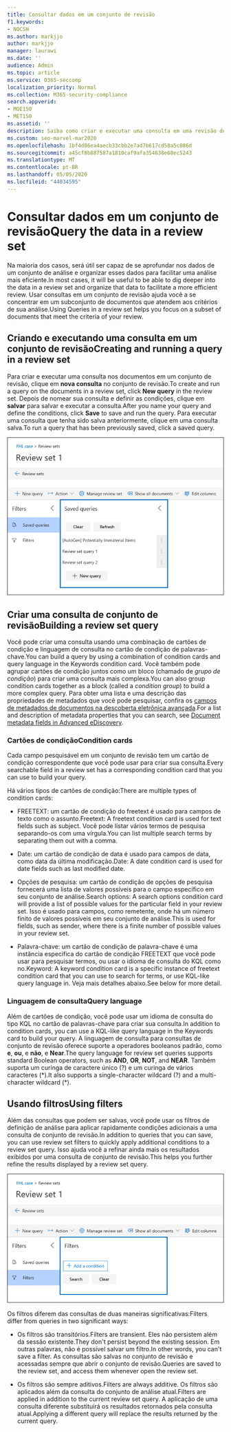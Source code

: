 ```yaml
---
title: Consultar dados em um conjunto de revisão
f1.keywords:
- NOCSH
ms.author: markjjo
author: markjjo
manager: laurawi
ms.date: ''
audience: Admin
ms.topic: article
ms.service: O365-seccomp
localization_priority: Normal
ms.collection: M365-security-compliance
search.appverid:
- MOE150
- MET150
ms.assetid: ''
description: Saiba como criar e executar uma consulta em uma revisão definida para organizar dados para uma análise mais eficiente em uma ocorrência de descoberta eletrônica avançada.
ms.custom: seo-marvel-mar2020
ms.openlocfilehash: 1bf4d86ea4aecb33cbb2e7ad7b617cd58a5c086d
ms.sourcegitcommit: a45cf8b887587a1810caf9afa354638e68ec5243
ms.translationtype: MT
ms.contentlocale: pt-BR
ms.lasthandoff: 05/05/2020
ms.locfileid: "44034595"
---
```

# <a name="query-the-data-in-a-review-set"></a><span data-ttu-id="23944-103">Consultar dados em um conjunto de revisão</span><span class="sxs-lookup"><span data-stu-id="23944-103">Query the data in a review set</span></span>

<span data-ttu-id="23944-104">Na maioria dos casos, será útil ser capaz de se aprofundar nos dados de um conjunto de análise e organizar esses dados para facilitar uma análise mais eficiente.</span><span class="sxs-lookup"><span data-stu-id="23944-104">In most cases, it will be useful to be able to dig deeper into the data in a review set and organize that data to facilitate a more efficient review.</span></span> <span data-ttu-id="23944-105">Usar consultas em um conjunto de revisão ajuda você a se concentrar em um subconjunto de documentos que atendem aos critérios de sua análise.</span><span class="sxs-lookup"><span data-stu-id="23944-105">Using Queries in a review set helps you focus on a subset of documents that meet the criteria of your review.</span></span>

## <a name="creating-and-running-a-query-in-a-review-set"></a><span data-ttu-id="23944-106">Criando e executando uma consulta em um conjunto de revisão</span><span class="sxs-lookup"><span data-stu-id="23944-106">Creating and running a query in a review set</span></span>

<span data-ttu-id="23944-107">Para criar e executar uma consulta nos documentos em um conjunto de revisão, clique em **nova consulta** no conjunto de revisão.</span><span class="sxs-lookup"><span data-stu-id="23944-107">To create and run a query on the documents in a review set, click **New query** in the review set.</span></span> <span data-ttu-id="23944-108">Depois de nomear sua consulta e definir as condições, clique em **salvar** para salvar e executar a consulta.</span><span class="sxs-lookup"><span data-stu-id="23944-108">After you name your query and define the conditions, click **Save** to save and run the query.</span></span> <span data-ttu-id="23944-109">Para executar uma consulta que tenha sido salva anteriormente, clique em uma consulta salva.</span><span class="sxs-lookup"><span data-stu-id="23944-109">To run a query that has been previously saved, click a saved query.</span></span>

![Analisar consultas de definição](../media/AeDReviewSetQueries.png)

## <a name="building-a-review-set-query"></a><span data-ttu-id="23944-111">Criar uma consulta de conjunto de revisão</span><span class="sxs-lookup"><span data-stu-id="23944-111">Building a review set query</span></span>

<span data-ttu-id="23944-112">Você pode criar uma consulta usando uma combinação de cartões de condição e linguagem de consulta no cartão de condição de palavras-chave.</span><span class="sxs-lookup"><span data-stu-id="23944-112">You can build a query by using a combination of condition cards and query language in the Keywords condition card.</span></span> <span data-ttu-id="23944-113">Você também pode agrupar cartões de condição juntos como um bloco (chamado de *grupo de condição*) para criar uma consulta mais complexa.</span><span class="sxs-lookup"><span data-stu-id="23944-113">You can also group condition cards together as a block (called a *condition group*) to build a more complex query.</span></span> <span data-ttu-id="23944-114">Para obter uma lista e uma descrição das propriedades de metadados que você pode pesquisar, confira os [campos de metadados de documentos na descoberta eletrônica avançada](document-metadata-fields-in-Advanced-eDiscovery.md).</span><span class="sxs-lookup"><span data-stu-id="23944-114">For a list and description of metadata properties that you can search, see [Document metadata fields in Advanced eDiscovery](document-metadata-fields-in-Advanced-eDiscovery.md).</span></span>

### <a name="condition-cards"></a><span data-ttu-id="23944-115">Cartões de condição</span><span class="sxs-lookup"><span data-stu-id="23944-115">Condition cards</span></span>

<span data-ttu-id="23944-116">Cada campo pesquisável em um conjunto de revisão tem um cartão de condição correspondente que você pode usar para criar sua consulta.</span><span class="sxs-lookup"><span data-stu-id="23944-116">Every searchable field in a review set has a corresponding condition card that you can use to build your query.</span></span>

<span data-ttu-id="23944-117">Há vários tipos de cartões de condição:</span><span class="sxs-lookup"><span data-stu-id="23944-117">There are multiple types of condition cards:</span></span>

- <span data-ttu-id="23944-118">FREETEXT: um cartão de condição do freetext é usado para campos de texto como o assunto.</span><span class="sxs-lookup"><span data-stu-id="23944-118">Freetext: A freetext condition card is used for text fields such as subject.</span></span> <span data-ttu-id="23944-119">Você pode listar vários termos de pesquisa separando-os com uma vírgula.</span><span class="sxs-lookup"><span data-stu-id="23944-119">You can list multiple search terms by separating them out with a comma.</span></span>

- <span data-ttu-id="23944-120">Date: um cartão de condição de data é usado para campos de data, como data da última modificação.</span><span class="sxs-lookup"><span data-stu-id="23944-120">Date: A date condition card is used for date fields such as last modified date.</span></span>

- <span data-ttu-id="23944-121">Opções de pesquisa: um cartão de condição de opções de pesquisa fornecerá uma lista de valores possíveis para o campo específico em seu conjunto de análise.</span><span class="sxs-lookup"><span data-stu-id="23944-121">Search options: A search options condition card will provide a list of possible values for the particular field in your review set.</span></span> <span data-ttu-id="23944-122">Isso é usado para campos, como remetente, onde há um número finito de valores possíveis em seu conjunto de análise.</span><span class="sxs-lookup"><span data-stu-id="23944-122">This is used for fields, such as sender, where there is a finite number of possible values in your review set.</span></span>

- <span data-ttu-id="23944-123">Palavra-chave: um cartão de condição de palavra-chave é uma instância específica do cartão de condição FREETEXT que você pode usar para pesquisar termos, ou usar o idioma de consulta do KQL como no.</span><span class="sxs-lookup"><span data-stu-id="23944-123">Keyword: A keyword condition card is a specific instance of freetext condition card that you can use to search for terms, or use KQL-like query language in.</span></span> <span data-ttu-id="23944-124">Veja mais detalhes abaixo.</span><span class="sxs-lookup"><span data-stu-id="23944-124">See below for more detail.</span></span>

### <a name="query-language"></a><span data-ttu-id="23944-125">Linguagem de consulta</span><span class="sxs-lookup"><span data-stu-id="23944-125">Query language</span></span>

<span data-ttu-id="23944-126">Além de cartões de condição, você pode usar um idioma de consulta do tipo KQL no cartão de palavras-chave para criar sua consulta.</span><span class="sxs-lookup"><span data-stu-id="23944-126">In addition to condition cards, you can use a KQL-like query language in the Keywords card to build your query.</span></span> <span data-ttu-id="23944-127">A linguagem de consulta para consultas de conjunto de revisão oferece suporte a operadores booleanos padrão, como **e**, **ou**, e **não**, e **Near**.</span><span class="sxs-lookup"><span data-stu-id="23944-127">The query language for review set queries supports standard Boolean operators, such as **AND**, **OR**, **NOT**, and **NEAR**.</span></span> <span data-ttu-id="23944-128">Também suporta um curinga de caractere único (?) e um curinga de vários caracteres (\*).</span><span class="sxs-lookup"><span data-stu-id="23944-128">It also supports a single-character wildcard (?) and a multi-character wildcard (\*).</span></span>

## <a name="using-filters"></a><span data-ttu-id="23944-129">Usando filtros</span><span class="sxs-lookup"><span data-stu-id="23944-129">Using filters</span></span>

<span data-ttu-id="23944-130">Além das consultas que podem ser salvas, você pode usar os filtros de definição de análise para aplicar rapidamente condições adicionais a uma consulta de conjunto de revisão.</span><span class="sxs-lookup"><span data-stu-id="23944-130">In addition to queries that you can save, you can use review set filters to quickly apply additional conditions to a review set query.</span></span> <span data-ttu-id="23944-131">Isso ajuda você a refinar ainda mais os resultados exibidos por uma consulta de conjunto de revisão.</span><span class="sxs-lookup"><span data-stu-id="23944-131">This helps you further refine the results displayed by a review set query.</span></span>

![Examinar filtros de conjunto](../media/AeDReviewSetFilters.png)

<span data-ttu-id="23944-133">Os filtros diferem das consultas de duas maneiras significativas:</span><span class="sxs-lookup"><span data-stu-id="23944-133">Filters differ from queries in two significant ways:</span></span>

- <span data-ttu-id="23944-134">Os filtros são transitórios.</span><span class="sxs-lookup"><span data-stu-id="23944-134">Filters are transient.</span></span> <span data-ttu-id="23944-135">Eles não persistem além da sessão existente.</span><span class="sxs-lookup"><span data-stu-id="23944-135">They don't persist beyond the existing session.</span></span> <span data-ttu-id="23944-136">Em outras palavras, não é possível salvar um filtro.</span><span class="sxs-lookup"><span data-stu-id="23944-136">In other words, you can't save a filter.</span></span> <span data-ttu-id="23944-137">As consultas são salvas no conjunto de revisão e acessadas sempre que abrir o conjunto de revisão.</span><span class="sxs-lookup"><span data-stu-id="23944-137">Queries are saved to the review set, and access them whenever open the review set.</span></span>

- <span data-ttu-id="23944-138">Os filtros são sempre aditivos.</span><span class="sxs-lookup"><span data-stu-id="23944-138">Filters are always additive.</span></span> <span data-ttu-id="23944-139">Os filtros são aplicados além da consulta do conjunto de análise atual.</span><span class="sxs-lookup"><span data-stu-id="23944-139">Filters are applied in addition to the current review set query.</span></span> <span data-ttu-id="23944-140">A aplicação de uma consulta diferente substituirá os resultados retornados pela consulta atual.</span><span class="sxs-lookup"><span data-stu-id="23944-140">Applying a different query will replace the results returned by the current query.</span></span>
